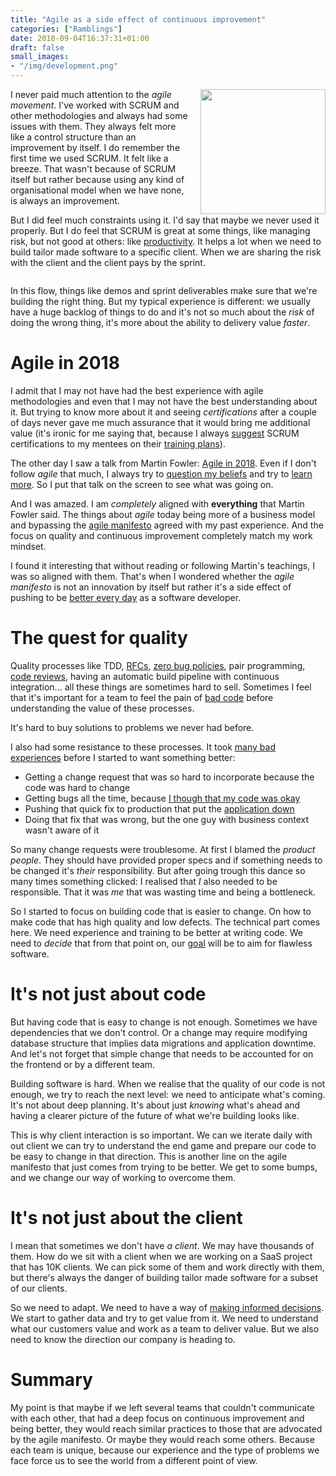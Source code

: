 ```yaml
---
title: "Agile as a side effect of continuous improvement"
categories: ["Ramblings"]
date: 2018-09-04T16:37:31+01:00
draft: false
small_images:
- "/img/development.png"
---
```


<img src='/img/development.png' style='float:right; width:200px;margin-left:15px'/>

I never paid much attention to the _agile movement_. I've worked with SCRUM and
other methodologies and always had some issues with them. They always felt
more like a control structure than an improvement by itself. I do remember the
first time we used SCRUM. It felt like a breeze. That wasn't because of SCRUM
itself but rather because using any kind of organisational model when we have
none, is always an improvement.

But I did feel much constraints using it. I'd say that maybe we never used it
properly. But I do feel that SCRUM is great at some things, like managing risk,
but not good at others: like
[productivity](/post/productivity-index/). It helps a lot when we need to build
tailor made software to a specific client. When we are sharing the risk with the
client and the client pays by the sprint.

<div style='clear:both'></div>
<!--more-->

In this flow, things like demos
and sprint deliverables make sure that we're building the right thing. But my
typical experience is different: we usually have a huge backlog of things to do
and it's not so much about the _risk_ of doing the wrong thing, it's more about
the ability to delivery value _faster_.

# Agile in 2018

I admit that I may not have had the best experience with agile methodologies and
even that I may not have the best understanding about it. But trying to know
more about it and seeing _certifications_ after a couple of days never gave me
much assurance that it would bring me additional value (it's ironic for me
saying that, because I always [suggest](/post/learning-index/) SCRUM certifications to my mentees on their
[training plans](/post/quarterly-training-plan/)).

The other day I saw a talk from Martin Fowler: [Agile in 2018](https://www.infoq.com/presentations/agile-2018#.W4jd_dJGsfw.twitter).
Even if I don't follow _agile_ that much, I always try to [question my
beliefs](/post/how-to-convince-others-that-we-are-right/)
and try to [learn more](/post/learning-index/). So I put that talk on the screen to see what was going
on.

And I was amazed. I am _completely_ aligned with **everything** that Martin
Fowler said. The things about _agile_ today being more of a business model and bypassing the
[agile manifesto](http://agilemanifesto.org/) agreed with my past experience. And the focus on quality and
continuous improvement completely match my work mindset.

I found it interesting that without reading or following Martin's teachings, I
was so aligned with them. That's when I wondered whether the _agile manifesto_ is
not an innovation by itself but rather it's a side effect of pushing to be
[better every day](/post/work-smart-vs-work-hard/) as a software developer.

# The quest for quality

Quality processes like TDD, [RFCs](/post/rfc-driven-development/),
[zero bug policies](/post/zero-bug-policy/), pair programming, [code reviews](/categories/code-reviews/), having an automatic
build pipeline with continuous integration... all these things are sometimes
hard to sell. Sometimes I feel that it's important for a team to feel the pain
of [bad
code](/post/code-patterns-that-are-a-recipe-for-trouble/) before understanding the value of these processes.

It's hard to buy solutions to problems we never had before.

I also had some resistance to these processes. It took [many bad
experiences](/post/project-no-one-wants-to-work-at/)
before I started to want something better:

* Getting a change request that was so hard to incorporate because the code was
  hard to change
* Getting bugs all the time, because [I though that my code was
  okay](/post/bug-that-was-not-our-mistake-except-it-was/)
* Pushing that quick fix to production that put the [application
  down](/post/production-incident-training-program/)
* Doing that fix that was wrong, but the one guy with business context
  wasn't aware of it

So many change requests were troublesome. At first I blamed the _product
people_. They should have provided proper specs and if something needs to be changed
it's _their_ responsibility. But after going trough this dance so many times
something clicked: I realised that _I_ also needed to be responsible. That it
was _me_ that was wasting time and being a bottleneck.

So I started to focus on building code that is easier to change. On how to make
code that has high quality and low defects. The technical part comes here. We
need experience and training to be better at writing code. We need to _decide_
that from that point on, our
[goal](/post/importance-of-setting-goals/) will be to aim for flawless software.

# It's not just about code

But having code that is easy to change is not enough. Sometimes we have
dependencies that we don't control. Or a change may require modifying
database structure that implies data migrations and application downtime. And
let's not forget that simple change that needs to be accounted for on the
frontend or by a different team.

Building software is hard. When we realise that the quality of our code is not
enough, we try to reach the next level: we need to anticipate what's coming.
It's not about deep planning. It's about just _knowing_ what's ahead and having a
clearer picture of the future of what we're building looks like.

This is why client interaction is so important. We can we iterate daily with out
client we can try to understand the end game and prepare our code to be easy to
change in that direction. This is another line on the agile manifesto that just
comes from trying to be better. We get to some bumps, and we change our way of
working to overcome them.

# It's not just about the client

I mean that sometimes we don't have _a client_. We may have thousands of them.
How do we sit with a client when we are working on a SaaS project that has 10K
clients. We can pick some of them and work directly with them, but there's
always the danger of building tailor made software for a subset of our
clients.

So we need to adapt. We need to have a way of [making informed
decisions](/post/decision-logs/). We
start to gather data and try to get value from it. We need to understand what
our customers value and work as a team to deliver value. But we also need to
know the direction our company is heading to.

# Summary

My point is that maybe if we left several teams that couldn't communicate with
each other, that had a deep focus on continuous improvement and being better,
they would reach similar practices to those that are advocated by the agile
manifesto. Or maybe they would reach some others. Because each team is unique,
because our experience and the type of problems we face force us to see the
world from a different point of view.
